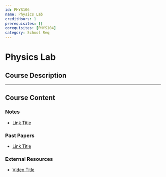 ```yaml
---
id: PHYS106
name: Physics Lab
creditHours: 1
prerequisites: []
corequisites: [PHYS104]
category: School Req
---
```


# Physics Lab

## Course Description
<Description>

---

## Course Content

### Notes
- [Link Title](https://link.com)

### Past Papers
- [Link Title](https://link.com)

### External Resources
- [Video Title](https://link.com)
